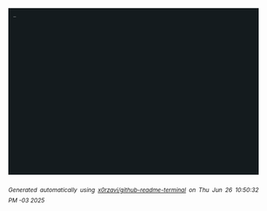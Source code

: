 <div align="justify">
<picture>
    <source media="(prefers-color-scheme: dark)" srcset="./output.gif">
    <source media="(prefers-color-scheme: light)" srcset="./output.gif">
    <img alt="GIFOS" src="output.gif">
</picture>

<sub><i>Generated automatically using [x0rzavi/github-readme-terminal](https://github.com/x0rzavi/github-readme-terminal) on Thu Jun 26 10:50:32 PM -03 2025</i></sub>

<!-- <details>
<summary>More details</summary>

</details> -->
</div>

<!-- Image deletion URL: NONE -->
